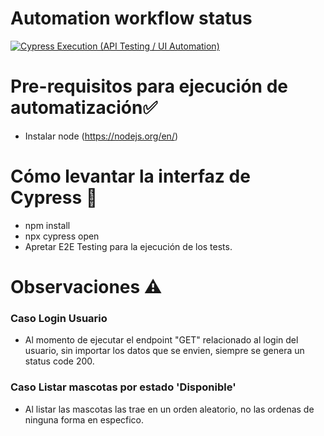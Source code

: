 # Automation workflow status
[![Cypress Execution (API Testing / UI Automation)](https://github.com/ycedeno3/Testing/actions/workflows/cypress.yml/badge.svg?branch=main)](https://github.com/ycedeno3/Testing/actions/workflows/cypress.yml)

# Pre-requisitos para ejecución de automatización✅

* Instalar node (https://nodejs.org/en/)

# Cómo levantar la interfaz de Cypress 🤔

* npm install
* npx cypress open
* Apretar E2E Testing para la ejecución de los tests.

# Observaciones ⚠️

### Caso Login Usuario

* Al momento de ejecutar el endpoint "GET" relacionado al login del usuario, sin importar los datos que se envien, siempre se genera un status code 200.

### Caso Listar mascotas por estado 'Disponible'

* Al listar las mascotas las trae en un orden aleatorio, no las ordenas de ninguna forma en especfico.
